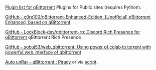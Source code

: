 
[Plugin list for qBittorrent](https://github.com/qbittorrent/search-plugins/wiki/Unofficial-search-plugins#plugins-for-public-sites)
Plugins for Public sites (requires Python).

[GitHub - c0re100/qBittorrent-Enhanced-Edition: [Unofficial] qBittorrent Enhanced, based on qBittorrent](https://github.com/c0re100/qBittorrent-Enhanced-Edition)

[GitHub - LockBlock-dev/qbittorrent-rp: Discord Rich Presence for qBittorrent](https://github.com/LockBlock-dev/qbittorrent-rp)
qBittorrent Rich Presence

[GitHub - sobuj53/web_qbittorrent: Using power of colab to torrent with powerful web interface of qbittorrent](https://github.com/sobuj53/web_qbittorrent)

[Auto unRar - qBittorrent : Piracy](https://old.reddit.com/r/Piracy/comments/byemt3/auto_unrar_qbittorrent/)
or via [script](https://github.com/arfoll/unrarall).
